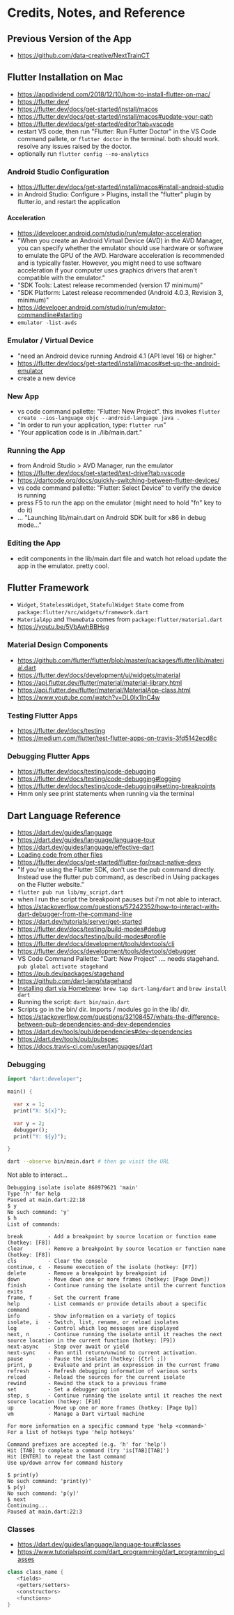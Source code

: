 # Credits, Notes, and Reference

## Previous Version of the App

  + https://github.com/data-creative/NextTrainCT

## Flutter Installation on Mac

  + https://appdividend.com/2018/12/10/how-to-install-flutter-on-mac/
  + https://flutter.dev/
  + https://flutter.dev/docs/get-started/install/macos
  + https://flutter.dev/docs/get-started/install/macos#update-your-path
  + https://flutter.dev/docs/get-started/editor?tab=vscode
  + restart VS code, then run "Flutter: Run Flutter Doctor" in the VS Code command pallete, or `flutter doctor` in the terminal. both should work. resolve any issues raised by the doctor.
  + optionally run `flutter config --no-analytics`

### Android Studio Configuration

  + https://flutter.dev/docs/get-started/install/macos#install-android-studio
  + in Android Studio: Configure > Plugins, install the "flutter" plugin by flutter.io, and restart the application

#### Acceleration

  + https://developer.android.com/studio/run/emulator-acceleration
  + "When you create an Android Virtual Device (AVD) in the AVD Manager, you can specify whether the emulator should use hardware or software to emulate the GPU of the AVD. Hardware acceleration is recommended and is typically faster. However, you might need to use software acceleration if your computer uses graphics drivers that aren't compatible with the emulator."
  + "SDK Tools: Latest release recommended (version 17 minimum)"
  + "SDK Platform: Latest release recommended (Android 4.0.3, Revision 3, minimum)"
  + https://developer.android.com/studio/run/emulator-commandline#starting
  + `emulator -list-avds`

### Emulator / Virtual Device

  + "need an Android device running Android 4.1 (API level 16) or higher."
  + https://flutter.dev/docs/get-started/install/macos#set-up-the-android-emulator
  + create a new device

### New App

  + vs code command pallette: "Flutter: New Project". this invokes `flutter create --ios-language objc --android-language java .`
  + "In order to run your application, type: `flutter run`"
  + "Your application code is in ./lib/main.dart."

### Running the App

  + from Android Studio > AVD Manager, run the emulator
  + https://flutter.dev/docs/get-started/test-drive?tab=vscode
  + https://dartcode.org/docs/quickly-switching-between-flutter-devices/
  + vs code command pallette: "Flutter: Select Device" to verify the device is running
  + press F5 to run the app on the emulator (might need to hold "fn" key to do it)
  + ... "Launching lib/main.dart on Android SDK built for x86 in debug mode..."

### Editing the App

  + edit components in the lib/main.dart file and watch hot reload update the app in the emulator. pretty cool.

## Flutter Framework

  + `Widget`, `StatelessWidget`, `StatefulWidget` `State` come from `package:flutter/src/widgets/framework.dart`
  + `MaterialApp` and `ThemeData` comes from `package:flutter/material.dart`
  + https://youtu.be/5VbAwhBBHsg

### Material Design Components

  + https://github.com/flutter/flutter/blob/master/packages/flutter/lib/material.dart
  + https://flutter.dev/docs/development/ui/widgets/material
  + https://api.flutter.dev/flutter/material/material-library.html
  + https://api.flutter.dev/flutter/material/MaterialApp-class.html
  + https://www.youtube.com/watch?v=DL0Ix1lnC4w

### Testing Flutter Apps

  + https://flutter.dev/docs/testing
  + https://medium.com/flutter/test-flutter-apps-on-travis-3fd5142ecd8c

### Debugging Flutter Apps

  + https://flutter.dev/docs/testing/code-debugging
  + https://flutter.dev/docs/testing/code-debugging#logging
  + https://flutter.dev/docs/testing/code-debugging#setting-breakpoints
  + Hmm only see print statements when running via the terminal

## Dart Language Reference

  + https://dart.dev/guides/language
  + https://dart.dev/guides/language/language-tour
  + https://dart.dev/guides/language/effective-dart
  + [Loading code from other files](https://stackoverflow.com/a/48875430/670433)
  + https://flutter.dev/docs/get-started/flutter-for/react-native-devs
  + "If you're using the Flutter SDK, don’t use the pub command directly. Instead use the flutter pub command, as described in Using packages on the Flutter website."
  + `flutter pub run lib/my_script.dart`
  + when I run the script the breakpoint pauses but i'm not able to interact.
  + https://stackoverflow.com/questions/57242352/how-to-interact-with-dart-debugger-from-the-command-line
  + https://dart.dev/tutorials/server/get-started
  + https://flutter.dev/docs/testing/build-modes#debug
  + https://flutter.dev/docs/testing/build-modes#profile
  + https://flutter.dev/docs/development/tools/devtools/cli
  + https://flutter.dev/docs/development/tools/devtools/debugger
  + VS Code Command Pallette: "Dart: New Project" .... needs stagehand. `pub global activate stagehand`
  + https://pub.dev/packages/stagehand
  + https://github.com/dart-lang/stagehand
  + [Installing dart via Homebrew](https://dart.dev/get-dart): `brew tap dart-lang/dart` and `brew install dart`
  + Running the script: `dart bin/main.dart`
  + Scripts go in the bin/ dir. Imports / modules go in the lib/ dir.
  + https://stackoverflow.com/questions/32108457/whats-the-difference-between-pub-dependencies-and-dev-dependencies
  + https://dart.dev/tools/pub/dependencies#dev-dependencies
  + https://dart.dev/tools/pub/pubspec
  + https://docs.travis-ci.com/user/languages/dart

### Debugging


```dart
import "dart:developer";

main() {

  var x = 1;
  print("X: ${x}");

  var y = 2;
  debugger();
  print("Y: ${y}");

}
```

```sh
dart --observe bin/main.dart # then go visit the URL
```

Not able to interact...



```
Debugging isolate isolate 868979621 'main'
Type 'h' for help
Paused at main.dart:22:18
$ y
No such command: 'y'
$ h
List of commands:

break        - Add a breakpoint by source location or function name (hotkey: [F8])
clear        - Remove a breakpoint by source location or function name (hotkey: [F8])
cls          - Clear the console
continue, c  - Resume execution of the isolate (hotkey: [F7])
delete       - Remove a breakpoint by breakpoint id
down         - Move down one or more frames (hotkey: [Page Down])
finish       - Continue running the isolate until the current function exits
frame, f     - Set the current frame
help         - List commands or provide details about a specific command
info         - Show information on a variety of topics
isolate, i   - Switch, list, rename, or reload isolates
log          - Control which log messages are displayed
next, n      - Continue running the isolate until it reaches the next source location in the current function (hotkey: [F9])
next-async   - Step over await or yield
next-sync    - Run until return/unwind to current activation.
pause        - Pause the isolate (hotkey: [Ctrl ;])
print, p     - Evaluate and print an expression in the current frame
refresh      - Refresh debugging information of various sorts
reload       - Reload the sources for the current isolate
rewind       - Rewind the stack to a previous frame
set          - Set a debugger option
step, s      - Continue running the isolate until it reaches the next source location (hotkey: [F10]
up           - Move up one or more frames (hotkey: [Page Up])
vm           - Manage a Dart virtual machine

For more information on a specific command type 'help <command>'
For a list of hotkeys type 'help hotkeys'

Command prefixes are accepted (e.g. 'h' for 'help')
Hit [TAB] to complete a command (try 'is[TAB][TAB]')
Hit [ENTER] to repeat the last command
Use up/down arrow for command history

$ print(y)
No such command: 'print(y)'
$ p(y)
No such command: 'p(y)'
$ next
Continuing...
Paused at main.dart:22:3
```


### Classes

  + https://dart.dev/guides/language/language-tour#classes
  + https://www.tutorialspoint.com/dart_programming/dart_programming_classes

``` dart
class class_name {
   <fields>
   <getters/setters>
   <constructors>
   <functions>
}
```
